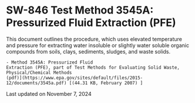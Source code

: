 
# SW-846 Test Method 3545A: Pressurized Fluid Extraction (PFE)  


This document outlines the procedure, which uses elevated temperature
and pressure for extracting water insoluble or slightly water soluble
organic compounds from soils, clays, sediments, sludges, and waste
solids.

    - Method 3545A: Pressurized Fluid
    Extraction (PFE), part of Test Methods for Evaluating Solid Waste,
    Physical/Chemical Methods
    (pdf)](https://www.epa.gov/sites/default/files/2015-12/documents/3545a.pdf) [(44.31 KB, February 2007) ] 

Last updated on November 7, 2024

